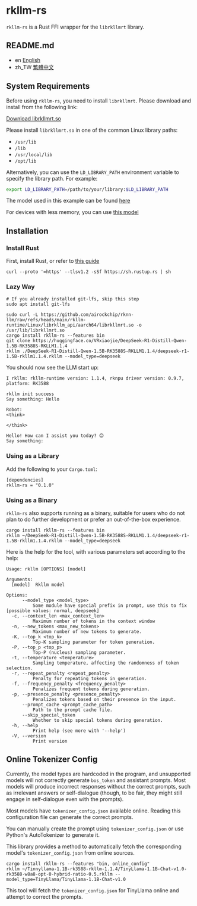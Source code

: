 # rkllm-rs

`rkllm-rs` is a Rust FFI wrapper for the `librkllmrt` library.

## README.md

- en [English](README.md)
- zh_TW [繁體中文](README.zh_TW.md)

## System Requirements

Before using `rkllm-rs`, you need to install `librkllmrt`. Please download and install from the following link:

[Download librkllmrt.so](https://github.com/airockchip/rknn-llm/raw/refs/heads/main/rkllm-runtime/Linux/librkllm_api/aarch64/librkllmrt.so)

Please install `librkllmrt.so` in one of the common Linux library paths:

- `/usr/lib`
- `/lib`
- `/usr/local/lib`
- `/opt/lib`

Alternatively, you can use the `LD_LIBRARY_PATH` environment variable to specify the library path. For example:

```sh
export LD_LIBRARY_PATH=/path/to/your/library:$LD_LIBRARY_PATH
```

The model used in this example can be found [here](https://huggingface.co/VRxiaojie/DeepSeek-R1-Distill-Qwen-7B-RK3588S-RKLLM1.1.4)

For devices with less memory, you can use [this model](https://huggingface.co/VRxiaojie/DeepSeek-R1-Distill-Qwen-1.5B-RK3588S-RKLLM1.1.4)

## Installation

### Install Rust

First, install Rust, or refer to [this guide](https://www.rust-lang.org/tools/install)

```
curl --proto '=https' --tlsv1.2 -sSf https://sh.rustup.rs | sh
```

### Lazy Way

```
# If you already installed git-lfs, skip this step
sudo apt install git-lfs

sudo curl -L https://github.com/airockchip/rknn-llm/raw/refs/heads/main/rkllm-runtime/Linux/librkllm_api/aarch64/librkllmrt.so -o /usr/lib/librkllmrt.so
cargo install rkllm-rs --features bin
git clone https://huggingface.co/VRxiaojie/DeepSeek-R1-Distill-Qwen-1.5B-RK3588S-RKLLM1.1.4
rkllm ./DeepSeek-R1-Distill-Qwen-1.5B-RK3588S-RKLLM1.1.4/deepseek-r1-1.5B-rkllm1.1.4.rkllm --model_type=deepseek
```

You should now see the LLM start up:

```
I rkllm: rkllm-runtime version: 1.1.4, rknpu driver version: 0.9.7, platform: RK3588

rkllm init success
Say something: Hello

Robot: 
<think>

</think>

Hello! How can I assist you today? 😊
Say something:
```

### Using as a Library

Add the following to your `Cargo.toml`:

```
[dependencies]
rkllm-rs = "0.1.0"
```

### Using as a Binary

`rkllm-rs` also supports running as a binary, suitable for users who do not plan to do further development or prefer an out-of-the-box experience.

```
cargo install rkllm-rs --features bin
rkllm ~/DeepSeek-R1-Distill-Qwen-1.5B-RK3588S-RKLLM1.1.4/deepseek-r1-1.5B-rkllm1.1.4.rkllm --model_type=deepseek
```

Here is the help for the tool, with various parameters set according to the help:

```
Usage: rkllm [OPTIONS] [model]

Arguments:
  [model]  Rkllm model

Options:
      --model_type <model_type>
          Some module have special prefix in prompt, use this to fix [possible values: normal, deepseek]
  -c, --context_len <max_context_len>
          Maximum number of tokens in the context window
  -n, --new_tokens <max_new_tokens>
          Maximum number of new tokens to generate.
  -K, --top_k <top_k>
          Top-K sampling parameter for token generation.
  -P, --top_p <top_p>
          Top-P (nucleus) sampling parameter.
  -t, --temperature <temperature>
          Sampling temperature, affecting the randomness of token selection.
  -r, --repeat_penalty <repeat_penalty>
          Penalty for repeating tokens in generation.
  -f, --frequency_penalty <frequency_penalty>
          Penalizes frequent tokens during generation.
  -p, --presence_penalty <presence_penalty>
          Penalizes tokens based on their presence in the input.
      --prompt_cache <prompt_cache_path>
          Path to the prompt cache file.
      --skip_special_token
          Whether to skip special tokens during generation.
  -h, --help
          Print help (see more with '--help')
  -V, --version
          Print version
```

## Online Tokenizer Config

Currently, the model types are hardcoded in the program, and unsupported models will not correctly generate `bos_token` and assistant prompts. Most models will produce incorrect responses without the correct prompts, such as irrelevant answers or self-dialogue (though, to be fair, they might still engage in self-dialogue even with the prompts).

Most models have `tokenizer_config.json` available online. Reading this configuration file can generate the correct prompts.

You can manually create the prompt using `tokenizer_config.json` or use Python's AutoTokenizer to generate it.

This library provides a method to automatically fetch the corresponding model's `tokenizer_config.json` from online sources.

```
cargo install rkllm-rs --features "bin, online_config"
rkllm ~/Tinnyllama-1.1B-rk3588-rkllm-1.1.4/TinyLlama-1.1B-Chat-v1.0-rk3588-w8a8-opt-0-hybrid-ratio-0.5.rkllm --model_type=TinyLlama/TinyLlama-1.1B-Chat-v1.0
```

This tool will fetch the `tokenizer_config.json` for TinyLlama online and attempt to correct the prompts.
